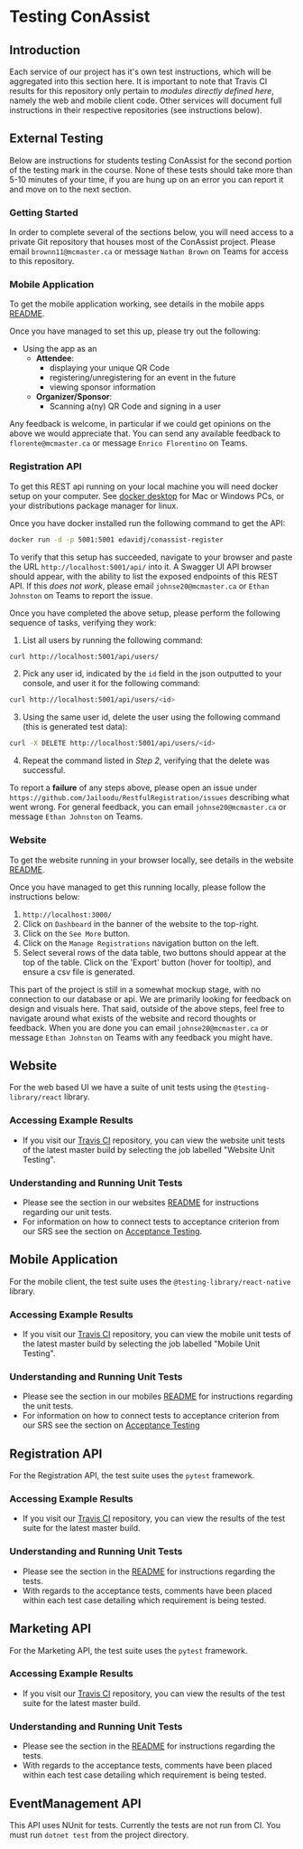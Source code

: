 # Testing ConAssist
## Introduction

Each service of our project has it's own test instructions, which will be aggregated into this section here. It is important to note that Travis CI results for this repository only pertain to *modules directly defined here*, namely the web and mobile client code. Other services will document full instructions in their respective repositories (see instructions below).

## External Testing

Below are instructions for students testing ConAssist for the second portion of the testing mark in the course. None of these tests should take more than 5-10 minutes of your time, if you are hung up on an error you can report it and move on to the next section.

### Getting Started

In order to complete several of the sections below, you will need access to a private Git repository that houses most of the ConAssist project. Please email `brownn11@mcmaster.ca` or message `Nathan Brown` on Teams for access to this repository.

### Mobile Application

To get the mobile application working, see details in the mobile apps [README](https://github.com/coffeexcode/capstone/blob/master/mobile/README.md#prerequisites).

Once you have managed to set this up, please try out the following:
 * Using the app as an 
    * **Attendee**:
      * displaying your unique QR Code
      * registering/unregistering for an event in the future
      * viewing sponsor information
    * **Organizer/Sponsor**:
      * Scanning a(ny) QR Code and signing in a user


Any feedback is welcome, in particular if we could get opinions on the above we would appreciate that. You can send any available feedback to `florente@mcmaster.ca` or message `Enrico Florentino` on Teams.

### Registration API

To get this REST api running on your local machine you will need docker setup on your computer. See [docker desktop](https://www.docker.com/products/docker-desktop) for Mac or Windows PCs, or your distributions package manager for linux.

Once you have docker installed run the following command to get the API:

```sh
docker run -d -p 5001:5001 edavidj/conassist-register
```

To verify that this setup has succeeded, navigate to your browser and paste the URL `http://localhost:5001/api/` into it. A Swagger UI API browser should appear, with the ability to list the exposed endpoints of this REST API. If this *does not work*, please email `johnse20@mcmaster.ca` or `Ethan Johnston` on Teams to report the issue.

Once you have completed the above setup, please perform the following sequence of tasks, verifying they work:

1. List all users by running the following command:
```sh
curl http://localhost:5001/api/users/
```
2. Pick any user id, indicated by the `id` field in the json outputted to your console, and user it for the following command:
```sh
curl http://localhost:5001/api/users/<id>
```
3. Using the same user id, delete the user using the following command (this is generated test data):
```sh
curl -X DELETE http://localhost:5001/api/users/<id>
```
4. Repeat the command listed in *Step 2*, verifying that the delete was successful.

To report a **failure** of any steps above, please open an issue under `https://github.com/Jailoodu/RestfulRegistration/issues` describing what went wrong. For general feedback, you can email `johnse20@mcmaster.ca` or message `Ethan Johnston` on Teams.

### Website

To get the website running in your browser locally, see details in the website [README](https://github.com/coffeexcode/capstone/tree/master/website#installation).

Once you have managed to get this running locally, please follow the instructions below:

1. `http://localhost:3000/`
2. Click on `Dashboard` in the banner of the website to the top-right.
3. Click on the `See More` button.
4. Click on the `Manage Registrations` navigation button on the left.
5. Select several rows of the data table, two buttons should appear at the top of the table. Click on the 'Export' button (hover for tooltip), and ensure a csv file is generated.

This part of the project is still in a somewhat mockup stage, with no connection to our database or api. We are primarily looking for feedback on design and visuals here. That said, outside of the above steps, feel free to navigate around what exists of the website and record thoughts or feedback. When you are done you can email `johnse20@mcmaster.ca` or message `Ethan Johnston` on Teams with any feedback you might have.

## Website

For the web based UI we have a suite of unit tests using the `@testing-library/react` library.

### Accessing Example Results

* If you visit our [Travis CI](https://www.travis-ci.com/github/coffeexcode/capstone) repository, you can view the website unit tests of the latest master build by selecting the job labelled "Website Unit Testing".

### Understanding and Running Unit Tests

* Please see the section in our websites [README](/website/README.md#running-unit-tests) for instructions regarding our unit tests.
* For information on how to connect tests to acceptance criterion from our SRS see the section on [Acceptance Testing](/website/README.md#acceptance-testing).

## Mobile Application

For the mobile client, the test suite uses the `@testing-library/react-native` library.

### Accessing Example Results

* If you visit our [Travis CI](https://www.travis-ci.com/github/coffeexcode/capstone) repository, you can view the mobile unit tests of the latest master build by selecting the job labelled "Mobile Unit Testing". 

### Understanding and Running Unit Tests

* Please see the section in our mobiles [README](/mobile/README.md#testing) for instructions regarding the unit tests.
* For information on how to connect tests to acceptance criterion from our SRS see the section on [Acceptance Testing](/mobile/README.md#acceptance-testing)

## Registration API

For the Registration API, the test suite uses the `pytest` framework.

### Accessing Example Results

* If you visit our [Travis CI](https://travis-ci.org/github/Jailoodu/RestfulRegistration) repository, you can view the results of the test suite for the latest master build.

### Understanding and Running Unit Tests

* Please see the section in the [README](https://github.com/Jailoodu/RestfulRegistration/blob/main/README.md#testing) for instructions regarding the tests.
* With regards to the acceptance tests, comments have been placed within each test case detailing which requirement is being tested.

## Marketing API

For the Marketing API, the test suite uses the `pytest` framework.

### Accessing Example Results

* If you visit our [Travis CI](https://travis-ci.org/github/Jailoodu/RestfulMarketing) repository, you can view the results of the test suite for the latest master build.

### Understanding and Running Unit Tests

* Please see the section in the [README](https://github.com/Jailoodu/RestfulMarketing#testing) for instructions regarding the tests.
* With regards to the acceptance tests, comments have been placed within each test case detailing which requirement is being tested.

## EventManagement API
This API uses NUnit for tests. Currently the tests are not run from CI. You must run `dotnet test` from the project directory.



